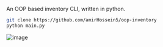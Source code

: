 An OOP based inventory CLI, written in python.

```sh
git clone https://github.com/amirHossein5/oop-inventory
python main.py 
```

![image](https://github.com/amirHossein5/oop-inventory/assets/68776630/b08d3470-dc99-4441-828e-bb6c429ad26d)
